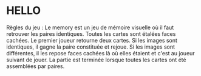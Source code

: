 # HELLO

Règles du jeu : 
Le memory est un jeu de mémoire visuelle où il faut retrouver les paires identiques.
Toutes les cartes sont étalées faces cachées.
Le premier joueur retourne deux cartes. Si les images sont identiques, il gagne la paire
constituée et rejoue. Si les images sont différentes, il les repose faces cachées là
où elles étaient et c'est au joueur suivant de jouer. La partie est terminée lorsque toutes
les cartes ont été assemblées par paires.